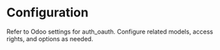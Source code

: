 # Configuration

Refer to Odoo settings for auth_oauth. Configure related models, access rights, and options as needed.
